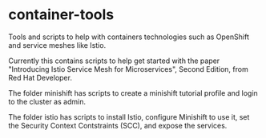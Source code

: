 # container-tools
Tools and scripts to help with containers technologies such as OpenShift and service meshes like Istio.

Currently this contains scripts to help get started with the paper "Introducing Istio Service Mesh for Microservices", Second Edition, from Red Hat Developer.

The folder minishift has scripts to create a minishift tutorial profile and login to the cluster as admin.

The folder istio has scripts to install Istio, configure Minishift to use it, set the Security Context Contstraints (SCC), and expose the services.